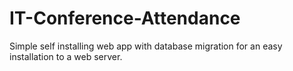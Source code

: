 # IT-Conference-Attendance

Simple self installing web app with database migration for an easy installation to a web server.
